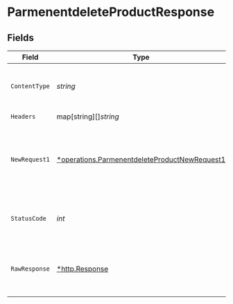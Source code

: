 # ParmenentdeleteProductResponse


## Fields

| Field                                                                                                                | Type                                                                                                                 | Required                                                                                                             | Description                                                                                                          | Example                                                                                                              |
| -------------------------------------------------------------------------------------------------------------------- | -------------------------------------------------------------------------------------------------------------------- | -------------------------------------------------------------------------------------------------------------------- | -------------------------------------------------------------------------------------------------------------------- | -------------------------------------------------------------------------------------------------------------------- |
| `ContentType`                                                                                                        | *string*                                                                                                             | :heavy_check_mark:                                                                                                   | HTTP response content type for this operation                                                                        |                                                                                                                      |
| `Headers`                                                                                                            | map[string][]*string*                                                                                                | :heavy_check_mark:                                                                                                   | N/A                                                                                                                  |                                                                                                                      |
| `NewRequest1`                                                                                                        | [*operations.ParmenentdeleteProductNewRequest1](../../../pkg/models/operations/parmenentdeleteproductnewrequest1.md) | :heavy_minus_sign:                                                                                                   | OK                                                                                                                   | {<br/>"status": "success",<br/>"message": "Product Deleted Permanently"<br/>}                                        |
| `StatusCode`                                                                                                         | *int*                                                                                                                | :heavy_check_mark:                                                                                                   | HTTP response status code for this operation                                                                         |                                                                                                                      |
| `RawResponse`                                                                                                        | [*http.Response](https://pkg.go.dev/net/http#Response)                                                               | :heavy_check_mark:                                                                                                   | Raw HTTP response; suitable for custom response parsing                                                              |                                                                                                                      |